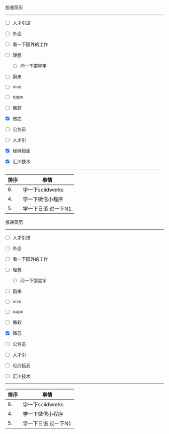 

投递简历
___
- [ ] 人才引进
- [ ] 外企
- [ ] 看一下国外的工作


- [ ] 理想
	- [ ] 问一下邵星宇
- [ ] 蔚来
- [ ] vivo
- [ ] oppo
- [ ] 微软
- [x] 微芯
- [ ] 公务员
- [ ] 人才引

- [x] 经纬恒润
- [x] 汇川技术
___

| 排序 | 事情                |
| ---- | ------------------- |
| 6.   | 学一下solidworks    |
| 4.   | 学一下微信小程序    |
| 5.   | 学一下日语 过一下N1 |


投递简历
___
- [ ] 人才引进
- [ ] 外企
- [ ] 看一下国外的工作


- [ ] 理想
	- [ ] 问一下邵星宇
- [ ] 蔚来
- [ ] vivo
- [ ] oppo
- [ ] 微软
- [x] 微芯
- [ ] 公务员
- [ ] 人才引

- [ ] 经纬恒润
- [ ] 汇川技术
___

| 排序 | 事情                |
| ---- | ------------------- |
| 6.   | 学一下solidworks    |
| 4.   | 学一下微信小程序    |
| 5.   | 学一下日语 过一下N1 |